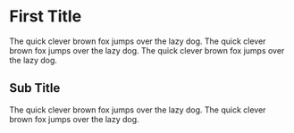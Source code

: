 # First Title
The quick clever brown fox jumps over the lazy dog.
The quick clever brown fox jumps over the lazy dog.
The quick clever brown fox jumps over the lazy dog.
## Sub Title
The quick clever brown fox jumps over the lazy dog.
The quick clever brown fox jumps over the lazy dog.
